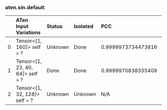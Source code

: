 ### aten.sin.default
|    | ATen Input Variations            | Status   | Isolated   | PCC                | Host   |
|---:|:---------------------------------|:---------|:-----------|:-------------------|:-------|
|  0 | Tensor<[1, 160]> self = ?        | Unknown  | Done       | 0.9999973734473816 | 0      |
|  1 | Tensor<[1, 23, 40, 64]> self = ? | Done     | Done       | 0.9999970838335409 | 0      |
|  2 | Tensor<[1, 32, 128]> self = ?    | Unknown  | Unknown    | N/A                | N/A    |

